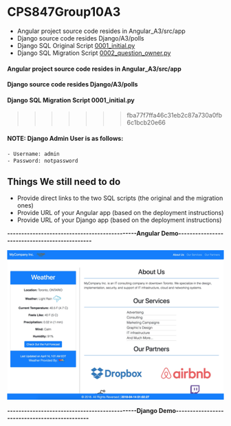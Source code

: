 # CPS847Group10A3

- Angular project source code resides in Angular_A3/src/app
- Django source code resides Django/A3/polls
- Django SQL Original Script [0001_initial.py](https://github.com/AlisikanderAhmed/CPS847-Group10-A3/blob/master/Django_A3/polls/migrations/0001_initial.py)
- Django SQL Migration Script [0002_question_owner.py](https://github.com/AlisikanderAhmed/CPS847-Group10-A3/blob/master/Django_A3/polls/migrations/0002_question_owner.py)

#### Angular project source code resides in Angular_A3/src/app
#### Django source code resides Django/A3/polls
#### Django SQL Migration Script 0001_initial.py
>>>>>>> fba77f7ffa46c31eb2c87a730a0fb6c1bcb20e66

#### NOTE: Django Admin User is as follows:
    - Username: admin
    - Password: notpassword

## Things We still need to do
- Provide direct links to the two SQL scripts (the original and the migration ones)
- Provide URL of your Angular app (based on the deployment instructions)
- Provide URL of your Django app (based on the deployment instructions)


**----------------------------------------------Angular Demo----------------------------------------------**

![Alt text](https://github.com/AlisikanderAhmed/CPS847-Group10-A3/blob/master/Angular_A3/Images/AngularDemo.jpg)

**----------------------------------------------Django Demo----------------------------------------------**
